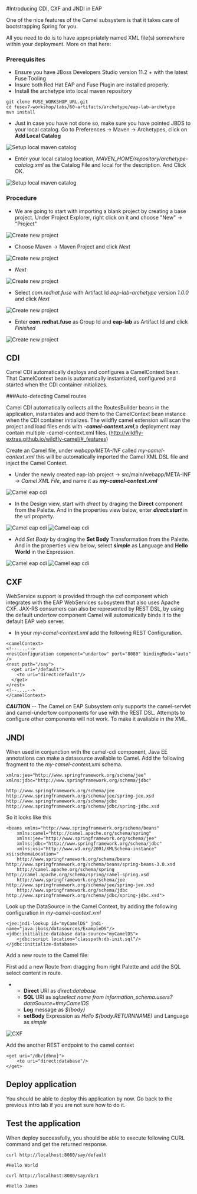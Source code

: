 #Introducing CDI, CXF and JNDI in EAP

One of the nice features of the Camel subsystem is that it takes care of bootstrapping Spring for you.

All you need to do is to have appropriately named XML file(s) somewhere within your deployment. More on that here:

### Prerequisites

- Ensure you have JBoss Developers Studio version 11.2 + with the latest Fuse Tooling
- Insure both Red Hat EAP and Fuse Plugin are installed properly.
- Install the archetype into local maven repository

```
git clone FUSE_WORKSHOP_URL.git
cd fusev7-workshop/labs/60-artifacts/archetype/eap-lab-archetype
mvn install
```

- Just in case you have not done so, make sure you have pointed JBDS to your local catalog. Go to Preferences -> Maven -> Archetypes, click on **Add Local Catalog**

![Setup local maven catalog](images/60-lab01-Step-01.png)

- Enter your local catalog location, *MAVEN_HOME/repository/archetype-catalog.xml* as the Catalog File and local for the description. And Click OK.

![Setup local maven catalog](images/60-lab01-Step-02.png)
### Procedure

- We are going to start with importing a blank project by creating a base project. 
Under Project Explorer, right click on it and choose "New" -> "Project"

![Create new project](images/60-lab01-Step-03.png)

- Choose Maven -> Maven Project and click *Next*

![Create new project](images/60-lab01-Step-04.png)

- *Next*

![Create new project](images/60-lab01-Step-05.png)

- Select *com.redhat.fuse* with Artifact Id *eap-lab-archetype* version *1.0.0* and click *Next*

![Create new project](images/60-lab01-Step-06.png)

- Enter **com.redhat.fuse** as Group Id and **eap-lab** as Artifact Id and click *Finished*

![Create new project](images/60-lab01-Step-07.png)

## CDI

Camel CDI automatically deploys and configures a CamelContext bean. That CamelContext bean is automatically instantiated, configured and started when the CDI container initializes. 

###Auto-detecting Camel routes

Camel CDI automatically collects all the RoutesBuilder beans in the application, instantiates and add them to the CamelContext bean instance when the CDI container initializes. The wildfly camel extension will scan the project and load files ends with ***-camel-context.xml***,a deployment may contain multiple -camel-context.xml files.
(http://wildfly-extras.github.io/wildfly-camel/#_features)

Create an Camel file, under *webapp/META-INF* called *my-camel-context.xml* this will be automatically imported the Camel XML DSL file and inject the Camel Context.  

- Under the newly created eap-lab project -> src/main/webapp/META-INF -> *Camel XML File*, and name it as ***my-camel-context.xml***
 
![Camel eap cdi](images/60-lab01-Step-08.png)

- In the Design view, start with *direct* by draging the **Direct** component from the Palette. And in the properties view below, enter ***direct:start*** in the uri property.

![Camel eap cdi](images/60-lab01-Step-09.png)
![Camel eap cdi](images/60-lab01-Step-10.png)

- Add *Set Body* by draging the **Set Body** Transformation from the Palette. And in the properties view below, select ***simple*** as Language and **Hello World** in the Expression.

![Camel eap cdi](images/60-lab01-Step-11.png)
![Camel eap cdi](images/60-lab01-Step-12.png)

## CXF
WebService support is provided through the cxf component which integrates with the EAP WebServices subsystem that also uses Apache CXF. JAX-RS consumers can also be represented by REST DSL, by using the default undertow component Camel will automatically binds it to the default EAP web server.

- In your *my-camel-context.xml* add the following REST Configuration.
 
```
<camelContext>
<!--....-->
<restConfiguration component="undertow" port="8080" bindingMode="auto" />
<rest path="/say">
  <get uri="/default">
	<to uri="direct:default"/>
  </get>
</rest>
<!--....-->
</camelContext>
```

***CAUTION*** -- 
The Camel on EAP Subsystem only supports the camel-servlet and camel-undertow components for use with the REST DSL. Attempts to configure other components will not work. To make it avaliable in the XML. 

## JNDI
When used in conjunction with the camel-cdi component, Java EE annotations can make a datasource available to Camel. Add the following fragment to the *my-camel-context.xml* schema.

```
xmlns:jee="http://www.springframework.org/schema/jee"
xmlns:jdbc="http://www.springframework.org/schema/jdbc"

http://www.springframework.org/schema/jee http://www.springframework.org/schema/jee/spring-jee.xsd
http://www.springframework.org/schema/jdbc http://www.springframework.org/schema/jdbc/spring-jdbc.xsd
```

So it looks like this

```
<beans xmlns="http://www.springframework.org/schema/beans"
    xmlns:camel="http://camel.apache.org/schema/spring"
    xmlns:jee="http://www.springframework.org/schema/jee"
    xmlns:jdbc="http://www.springframework.org/schema/jdbc"
    xmlns:xsi="http://www.w3.org/2001/XMLSchema-instance" xsi:schemaLocation="
    http://www.springframework.org/schema/beans http://www.springframework.org/schema/beans/spring-beans-3.0.xsd        
    http://camel.apache.org/schema/spring http://camel.apache.org/schema/spring/camel-spring.xsd	
    http://www.springframework.org/schema/jee http://www.springframework.org/schema/jee/spring-jee.xsd
    http://www.springframework.org/schema/jdbc http://www.springframework.org/schema/jdbc/spring-jdbc.xsd">
```

Look up the DataSource in the Camel Context, by adding the following configuration in *my-camel-context.xml*  

```
<jee:jndi-lookup id="myCamelDS" jndi-name="java:jboss/datasources/ExampleDS"/>
<jdbc:initialize-database data-source="myCamelDS">
	<jdbc:script location="classpath:db-init.sql"/>
</jdbc:initialize-database>
```

Add a new route to the Camel file:

First add a new Route from dragging from right Palette and add the SQL select content in route.

- 
	- **Direct** URI as *direct:database*
	- **SQL** URI as *sql:select name from information_schema.users?dataSource=#myCamelDS*
	- **Log** message as *${body}*
	- **setBody** Expression as *Hello ${body.RETURNNAME}* and Language as *simple*

![CXF](images/60-lab01-Step-13.png)

Add the another REST endpoint to the camel context

```
<get uri="/db/{dbno}">
	<to uri="direct:database"/>
</get>
```

## Deploy application

You should be able to deploy this application by now. Go back to the previous intro lab if you are not sure how to do it. 


## Test the application

When deploy successfully, you should be able to execute following CURL command and get the returned response. 

```
curl http://localhost:8080/say/default

#Hello World
```

```
curl http://localhost:8080/say/db/1

#Hello James
```
